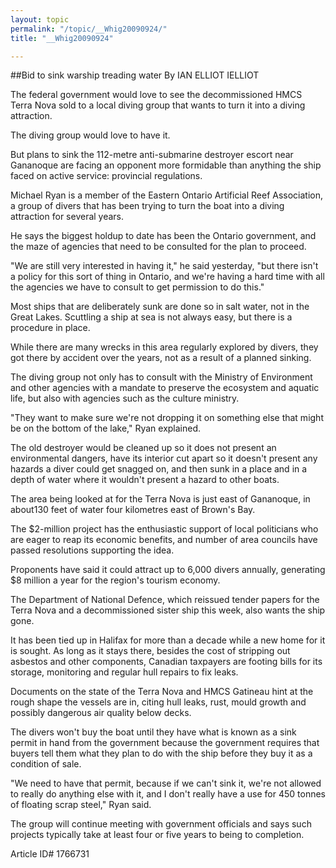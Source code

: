```yaml
---
layout: topic
permalink: "/topic/__Whig20090924/"
title: "__Whig20090924"

---
```


##Bid to sink warship treading water
By IAN ELLIOT IELLIOT



The federal government would love to see the decommissioned HMCS Terra Nova sold to a local diving group that wants to turn it into a diving attraction.

The diving group would love to have it.

But plans to sink the 112-metre anti-submarine destroyer escort near Gananoque are facing an opponent more formidable than anything the ship faced on active service: provincial regulations.

Michael Ryan is a member of the Eastern Ontario Artificial Reef Association, a group of divers that has been trying to turn the boat into a diving attraction for several years.

He says the biggest holdup to date has been the Ontario government, and the maze of agencies that need to be consulted for the plan to proceed.

"We are still very interested in having it," he said yesterday, "but there isn't a policy for this sort of thing in Ontario, and we're having a hard time with all the agencies we have to consult to get permission to do this."

Most ships that are deliberately sunk are done so in salt water, not in the Great Lakes. Scuttling a ship at sea is not always easy, but there is a procedure in place.

While there are many wrecks in this area regularly explored by divers, they got there by accident over the years, not as a result of a planned sinking.

The diving group not only has to consult with the Ministry of Environment and other agencies with a mandate to preserve the ecosystem and aquatic life, but also with agencies such as the culture ministry.

"They want to make sure we're not dropping it on something else that might be on the bottom of the lake," Ryan explained.

The old destroyer would be cleaned up so it does not present an environmental dangers, have its interior cut apart so it doesn't present any hazards a diver could get snagged on, and then sunk in a place and in a depth of water where it wouldn't present a hazard to other boats.

The area being looked at for the Terra Nova is just east of Gananoque, in about130 feet of water four kilometres east of Brown's Bay.

The $2-million project has the enthusiastic support of local politicians who are eager to reap its economic benefits, and number of area councils have passed resolutions supporting the idea.

Proponents have said it could attract up to 6,000 divers annually, generating $8 million a year for the region's tourism economy.

The Department of National Defence, which reissued tender papers for the Terra Nova and a decommissioned sister ship this week, also wants the ship gone.

It has been tied up in Halifax for more than a decade while a new home for it is sought. As long as it stays there, besides the cost of stripping out asbestos and other components, Canadian taxpayers are footing bills for its storage, monitoring and regular hull repairs to fix leaks.

Documents on the state of the Terra Nova and HMCS Gatineau hint at the rough shape the vessels are in, citing hull leaks, rust, mould growth and possibly dangerous air quality below decks.

The divers won't buy the boat until they have what is known as a sink permit in hand from the government because the government requires that buyers tell them what they plan to do with the ship before they buy it as a condition of sale.

"We need to have that permit, because if we can't sink it, we're not allowed to really do anything else with it, and I don't really have a use for 450 tonnes of floating scrap steel," Ryan said.

The group will continue meeting with government officials and says such projects typically take at least four or five years to being to completion.



Article ID# 1766731

